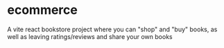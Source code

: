 # ecommerce
A vite react bookstore project where you can "shop" and "buy" books, as well as leaving ratings/reviews and share your own books
